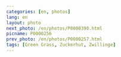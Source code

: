 ```yaml
---
categories: [en, photos]
lang: en
layout: photo
next_photo: /en/photos/P0000390.html
picname: P0000256
prev_photo: /en/photos/P0000257.html
tags: [Green Grass, Zuckerhut, Zwillinge]
---
```

